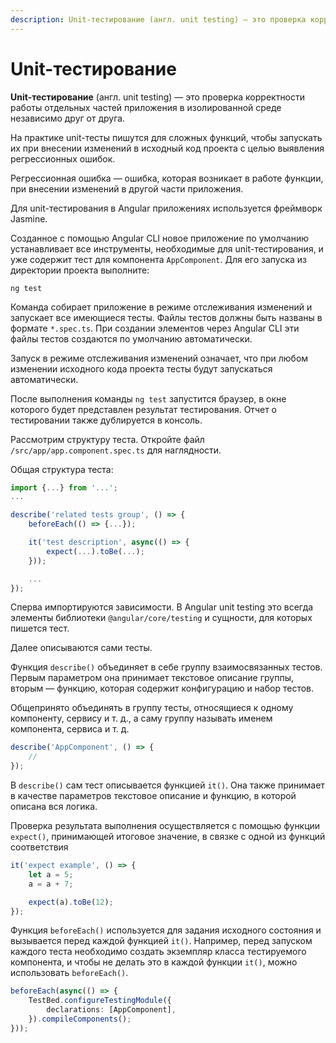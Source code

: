 ```yaml
---
description: Unit-тестирование (англ. unit testing) — это проверка корректности работы отдельных частей приложения в изолированной среде независимо друг от друга
---
```


# Unit-тестирование

**Unit-тестирование** (англ. unit testing) — это проверка корректности работы отдельных частей приложения в изолированной среде независимо друг от друга.

На практике unit-тесты пишутся для сложных функций, чтобы запускать их при внесении изменений в исходный код проекта с целью выявления регрессионных ошибок.

Регрессионная ошибка — ошибка, которая возникает в работе функции, при внесении изменений в другой части приложения.

Для unit-тестирования в Angular приложениях используется фреймворк Jasmine.

Созданное с помощью Angular CLI новое приложение по умолчанию устанавливает все инструменты, необходимые для unit-тестирования, и уже содержит тест для компонента `AppComponent`. Для его запуска из директории проекта выполните:

```
ng test
```

Команда собирает приложение в режиме отслеживания изменений и запускает все имеющиеся тесты. Файлы тестов должны быть названы в формате `*.spec.ts`. При создании элементов через Angular CLI эти файлы тестов создаются по умолчанию автоматически.

Запуск в режиме отслеживания изменений означает, что при любом изменении исходного кода проекта тесты будут запускаться автоматически.

После выполнения команды `ng test` запустится браузер, в окне которого будет представлен результат тестирования. Отчет о тестировании также дублируется в консоль.

Рассмотрим структуру теста. Откройте файл `/src/app/app.component.spec.ts` для наглядности.

Общая структура теста:

```ts
import {...} from '...';
...

describe('related tests group', () => {
	beforeEach(() => {...});

	it('test description', async(() => {
		expect(...).toBe(...);
	}));

	...
});
```

Сперва импортируются зависимости. В Angular unit testing это всегда элементы библиотеки `@angular/core/testing` и сущности, для которых пишется тест.

Далее описываются сами тесты.

Функция `describe()` объединяет в себе группу взаимосвязанных тестов. Первым параметром она принимает текстовое описание группы, вторым — функцию, которая содержит конфигурацию и набор тестов.

Общепринято объединять в группу тесты, относящиеся к одному компоненту, сервису и т. д., а саму группу называть именем компонента, сервиса и т. д.

```ts
describe('AppComponent', () => {
    //
});
```

В `describe()` сам тест описывается функцией `it()`. Она также принимает в качестве параметров текстовое описание и функцию, в которой описана вся логика.

Проверка результата выполнения осуществляется с помощью функции `expect()`, принимающей итоговое значение, в связке с одной из функций соответствия

```ts
it('expect example', () => {
    let a = 5;
    a = a + 7;

    expect(a).toBe(12);
});
```

Функция `beforeEach()` используется для задания исходного состояния и вызывается перед каждой функцией `it()`. Например, перед запуском каждого теста необходимо создать экземпляр класса тестируемого компонента, и чтобы не делать это в каждой функции `it()`, можно использовать `beforeEach()`.

```ts
beforeEach(async(() => {
    TestBed.configureTestingModule({
        declarations: [AppComponent],
    }).compileComponents();
}));
```
